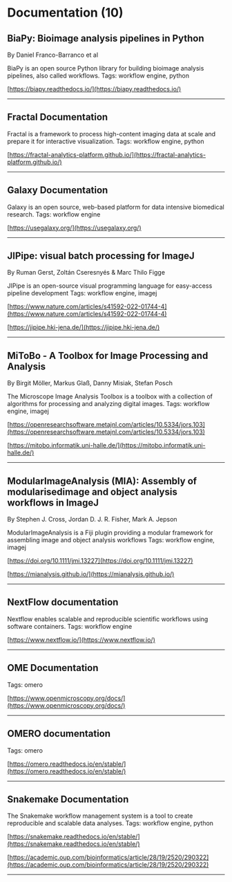 # Documentation (10)
## BiaPy: Bioimage analysis pipelines in Python

By Daniel Franco-Barranco et al



BiaPy is an open source Python library for building bioimage analysis pipelines, also called workflows.
Tags: workflow engine, python

[https://biapy.readthedocs.io/](https://biapy.readthedocs.io/)


---

## Fractal Documentation



Fractal is a framework to process high-content imaging data at scale and prepare it for interactive visualization.
Tags: workflow engine, python

[https://fractal-analytics-platform.github.io/](https://fractal-analytics-platform.github.io/)


---

## Galaxy Documentation



Galaxy is an open source, web-based platform for data intensive biomedical research.
Tags: workflow engine

[https://usegalaxy.org/](https://usegalaxy.org/)


---

## JIPipe: visual batch processing for ImageJ

By Ruman Gerst, Zoltán Cseresnyés & Marc Thilo Figge



JIPipe is an open-source visual programming language for easy-access pipeline development
Tags: workflow engine, imagej

[https://www.nature.com/articles/s41592-022-01744-4](https://www.nature.com/articles/s41592-022-01744-4)

[https://jipipe.hki-jena.de/](https://jipipe.hki-jena.de/)


---

## MiToBo - A Toolbox for Image Processing and Analysis

By Birgit Möller, Markus Glaß, Danny Misiak, Stefan Posch



The Microscope Image Analysis Toolbox is a toolbox with a collection of algorithms for processing and analyzing digital images.
Tags: workflow engine, imagej

[https://openresearchsoftware.metajnl.com/articles/10.5334/jors.103](https://openresearchsoftware.metajnl.com/articles/10.5334/jors.103)

[https://mitobo.informatik.uni-halle.de/](https://mitobo.informatik.uni-halle.de/)


---

## ModularImageAnalysis (MIA): Assembly of modularisedimage and object analysis workflows in ImageJ

By Stephen J. Cross, Jordan D. J. R. Fisher, Mark A. Jepson



ModularImageAnalysis is a Fiji plugin providing a modular framework for assembling image and object analysis workflows
Tags: workflow engine, imagej

[https://doi.org/10.1111/jmi.13227](https://doi.org/10.1111/jmi.13227)

[https://mianalysis.github.io/](https://mianalysis.github.io/)


---

## NextFlow documentation



Nextflow enables scalable and reproducible scientific workflows using software containers.
Tags: workflow engine

[https://www.nextflow.io/](https://www.nextflow.io/)


---

## OME Documentation


Tags: omero

[https://www.openmicroscopy.org/docs/](https://www.openmicroscopy.org/docs/)


---

## OMERO documentation


Tags: omero

[https://omero.readthedocs.io/en/stable/](https://omero.readthedocs.io/en/stable/)


---

## Snakemake Documentation



The Snakemake workflow management system is a tool to create reproducible and scalable data analyses.
Tags: workflow engine, python

[https://snakemake.readthedocs.io/en/stable/](https://snakemake.readthedocs.io/en/stable/)

[https://academic.oup.com/bioinformatics/article/28/19/2520/290322](https://academic.oup.com/bioinformatics/article/28/19/2520/290322)


---

